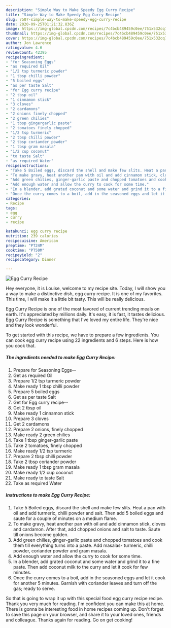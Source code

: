 ```yaml
---
description: "Simple Way to Make Speedy Egg Curry Recipe"
title: "Simple Way to Make Speedy Egg Curry Recipe"
slug: 7507-simple-way-to-make-speedy-egg-curry-recipe
date: 2020-09-25T01:21:32.836Z
image: https://img-global.cpcdn.com/recipes/7c4bcb489459c0ee/751x532cq70/egg-curry-recipe-recipe-main-photo.jpg
thumbnail: https://img-global.cpcdn.com/recipes/7c4bcb489459c0ee/751x532cq70/egg-curry-recipe-recipe-main-photo.jpg
cover: https://img-global.cpcdn.com/recipes/7c4bcb489459c0ee/751x532cq70/egg-curry-recipe-recipe-main-photo.jpg
author: Jon Lawrence
ratingvalue: 4.6
reviewcount: 42395
recipeingredient:
- "for Seasoning Eggs"
- "as required Oil"
- "1/2 tsp turmeric powder"
- "1 tbsp chilli powder"
- "5 boiled eggs"
- "as per taste Salt"
- "for Egg curry recipe"
- "2 tbsp oil"
- "1 cinnamon stick"
- "3 cloves"
- "2 cardamons"
- "2 onions finely chopped"
- "2 green chilies"
- "1 tbsp gingergarlic paste"
- "2 tomatoes finely chopped"
- "1/2 tsp turmeric"
- "2 tbsp chilli powder"
- "2 tbsp coriander powder"
- "1 tbsp gram masala"
- "1/2 cup coconut"
- "to taste Salt"
- "as required Water"
recipeinstructions:
- "Take 5 Boiled eggs, discard the shell and make few slits. Heat a pan with oil and add turmeric, chilli powder and salt. Then add 5 boiled eggs and saute for a couple of minutes on a medium flame."
- "To make gravy, heat another pan with oil and add cinnamon stick, cloves and cardamon. After that, add chopped onions and salt to taste. Saute till onions become golden."
- "Add green chilies, ginger-garlic paste and chopped tomatoes and cook them till everything turns into a paste. Add masalas- turmeric, chilli powder, coriander powder and gram masala."
- "Add enough water and allow the curry to cook for some time."
- "In a blender, add grated coconut and some water and grind it to a fine paste. Then add coconut milk to the curry and let it cook for few minutes."
- "Once the curry comes to a boil, add in the seasoned eggs and let it cook for another 5 minutes. Garnish with coriander leaves and turn off the gas; ready to serve."
categories:
- Recipe
tags:
- egg
- curry
- recipe

katakunci: egg curry recipe 
nutrition: 239 calories
recipecuisine: American
preptime: "PT24M"
cooktime: "PT50M"
recipeyield: "2"
recipecategory: Dinner

---
```



![Egg Curry Recipe](https://img-global.cpcdn.com/recipes/7c4bcb489459c0ee/751x532cq70/egg-curry-recipe-recipe-main-photo.jpg)

Hey everyone, it is Louise, welcome to my recipe site. Today, I will show you a way to make a distinctive dish, egg curry recipe. It is one of my favorites. This time, I will make it a little bit tasty. This will be really delicious.

Egg Curry Recipe is one of the most favored of current trending meals on earth. It's appreciated by millions daily. It's easy, it is fast, it tastes delicious. Egg Curry Recipe is something that I've loved my entire life. They're nice and they look wonderful.




To get started with this recipe, we have to prepare a few ingredients. You can cook egg curry recipe using 22 ingredients and 6 steps. Here is how you cook that.

<!--inarticleads1-->

##### The ingredients needed to make Egg Curry Recipe:

1. Prepare for Seasoning Eggs--
1. Get as required Oil
1. Prepare 1/2 tsp turmeric powder
1. Make ready 1 tbsp chilli powder
1. Prepare 5 boiled eggs
1. Get as per taste Salt
1. Get for Egg curry recipe--
1. Get 2 tbsp oil
1. Make ready 1 cinnamon stick
1. Prepare 3 cloves
1. Get 2 cardamons
1. Prepare 2 onions, finely chopped
1. Make ready 2 green chilies
1. Take 1 tbsp ginger-garlic paste
1. Take 2 tomatoes, finely chopped
1. Make ready 1/2 tsp turmeric
1. Prepare 2 tbsp chilli powder
1. Take 2 tbsp coriander powder
1. Make ready 1 tbsp gram masala
1. Make ready 1/2 cup coconut
1. Make ready to taste Salt
1. Take as required Water




<!--inarticleads2-->

##### Instructions to make Egg Curry Recipe:

1. Take 5 Boiled eggs, discard the shell and make few slits. Heat a pan with oil and add turmeric, chilli powder and salt. Then add 5 boiled eggs and saute for a couple of minutes on a medium flame.
1. To make gravy, heat another pan with oil and add cinnamon stick, cloves and cardamon. After that, add chopped onions and salt to taste. Saute till onions become golden.
1. Add green chilies, ginger-garlic paste and chopped tomatoes and cook them till everything turns into a paste. Add masalas- turmeric, chilli powder, coriander powder and gram masala.
1. Add enough water and allow the curry to cook for some time.
1. In a blender, add grated coconut and some water and grind it to a fine paste. Then add coconut milk to the curry and let it cook for few minutes.
1. Once the curry comes to a boil, add in the seasoned eggs and let it cook for another 5 minutes. Garnish with coriander leaves and turn off the gas; ready to serve.




So that is going to wrap it up with this special food egg curry recipe recipe. Thank you very much for reading. I'm confident you can make this at home. There is gonna be interesting food in home recipes coming up. Don't forget to save this page on your browser, and share it to your loved ones, friends and colleague. Thanks again for reading. Go on get cooking!
